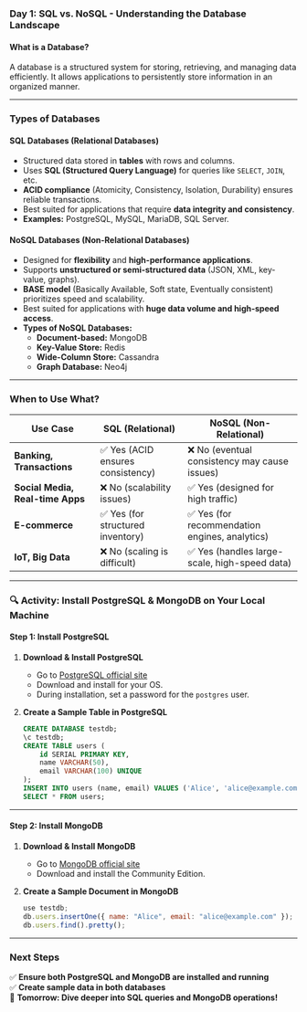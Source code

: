 ### **Day 1: SQL vs. NoSQL - Understanding the Database Landscape**  

#### **What is a Database?**  
A database is a structured system for storing, retrieving, and managing data efficiently. It allows applications to persistently store information in an organized manner.

---

### **Types of Databases**  

#### **SQL Databases (Relational Databases)**  
- Structured data stored in **tables** with rows and columns.  
- Uses **SQL (Structured Query Language)** for queries like `SELECT`, `JOIN`, etc.  
- **ACID compliance** (Atomicity, Consistency, Isolation, Durability) ensures reliable transactions.  
- Best suited for applications that require **data integrity and consistency**.  
- **Examples:** PostgreSQL, MySQL, MariaDB, SQL Server.  

#### **NoSQL Databases (Non-Relational Databases)**  
- Designed for **flexibility** and **high-performance applications**.  
- Supports **unstructured or semi-structured data** (JSON, XML, key-value, graphs).  
- **BASE model** (Basically Available, Soft state, Eventually consistent) prioritizes speed and scalability.  
- Best suited for applications with **huge data volume and high-speed access**.  
- **Types of NoSQL Databases:**
  - **Document-based:** MongoDB  
  - **Key-Value Store:** Redis  
  - **Wide-Column Store:** Cassandra  
  - **Graph Database:** Neo4j  

---

### **When to Use What?**  

| **Use Case**        | **SQL (Relational)** | **NoSQL (Non-Relational)** |
|---------------------|--------------------|---------------------------|
| **Banking, Transactions**  | ✅ Yes (ACID ensures consistency) | ❌ No (eventual consistency may cause issues) |
| **Social Media, Real-time Apps**  | ❌ No (scalability issues) | ✅ Yes (designed for high traffic) |
| **E-commerce** | ✅ Yes (for structured inventory) | ✅ Yes (for recommendation engines, analytics) |
| **IoT, Big Data**  | ❌ No (scaling is difficult) | ✅ Yes (handles large-scale, high-speed data) |

---

### **🔍 Activity: Install PostgreSQL & MongoDB on Your Local Machine**
#### **Step 1: Install PostgreSQL**
1. **Download & Install PostgreSQL**  
   - Go to [PostgreSQL official site](https://www.postgresql.org/download/)  
   - Download and install for your OS.  
   - During installation, set a password for the `postgres` user.  

2. **Create a Sample Table in PostgreSQL**
   ```sql
   CREATE DATABASE testdb;
   \c testdb;
   CREATE TABLE users (
       id SERIAL PRIMARY KEY,
       name VARCHAR(50),
       email VARCHAR(100) UNIQUE
   );
   INSERT INTO users (name, email) VALUES ('Alice', 'alice@example.com');
   SELECT * FROM users;
   ```

---

#### **Step 2: Install MongoDB**
1. **Download & Install MongoDB**  
   - Go to [MongoDB official site](https://www.mongodb.com/try/download/community)  
   - Download and install the Community Edition.  

2. **Create a Sample Document in MongoDB**
   ```js
   use testdb;
   db.users.insertOne({ name: "Alice", email: "alice@example.com" });
   db.users.find().pretty();
   ```

---

### **Next Steps**
✅ **Ensure both PostgreSQL and MongoDB are installed and running**  
✅ **Create sample data in both databases**  
🚀 **Tomorrow: Dive deeper into SQL queries and MongoDB operations!**